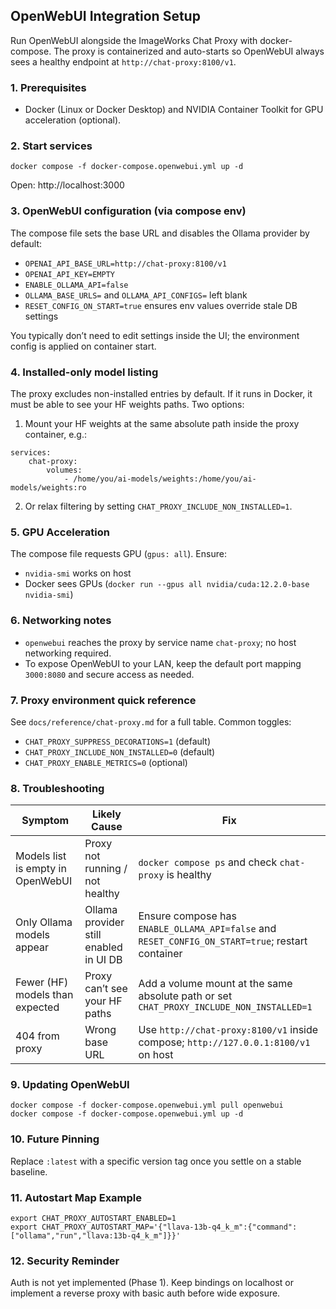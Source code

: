 ## OpenWebUI Integration Setup

Run OpenWebUI alongside the ImageWorks Chat Proxy with docker-compose. The proxy is containerized and auto-starts so OpenWebUI always sees a healthy endpoint at `http://chat-proxy:8100/v1`.

### 1. Prerequisites
* Docker (Linux or Docker Desktop) and NVIDIA Container Toolkit for GPU acceleration (optional).

### 2. Start services

```
docker compose -f docker-compose.openwebui.yml up -d
```

Open: http://localhost:3000

### 3. OpenWebUI configuration (via compose env)
The compose file sets the base URL and disables the Ollama provider by default:
- `OPENAI_API_BASE_URL=http://chat-proxy:8100/v1`
- `OPENAI_API_KEY=EMPTY`
- `ENABLE_OLLAMA_API=false`
- `OLLAMA_BASE_URLS=` and `OLLAMA_API_CONFIGS=` left blank
- `RESET_CONFIG_ON_START=true` ensures env values override stale DB settings

You typically don’t need to edit settings inside the UI; the environment config is applied on container start.

### 4. Installed-only model listing
The proxy excludes non-installed entries by default. If it runs in Docker, it must be able to see your HF weights paths. Two options:
1) Mount your HF weights at the same absolute path inside the proxy container, e.g.:
```
services:
	chat-proxy:
		volumes:
			- /home/you/ai-models/weights:/home/you/ai-models/weights:ro
```
2) Or relax filtering by setting `CHAT_PROXY_INCLUDE_NON_INSTALLED=1`.

### 5. GPU Acceleration
The compose file requests GPU (`gpus: all`). Ensure:
* `nvidia-smi` works on host
* Docker sees GPUs (`docker run --gpus all nvidia/cuda:12.2.0-base nvidia-smi`)

### 6. Networking notes
* `openwebui` reaches the proxy by service name `chat-proxy`; no host networking required.
* To expose OpenWebUI to your LAN, keep the default port mapping `3000:8080` and secure access as needed.

### 7. Proxy environment quick reference
See `docs/reference/chat-proxy.md` for a full table. Common toggles:
- `CHAT_PROXY_SUPPRESS_DECORATIONS=1` (default)
- `CHAT_PROXY_INCLUDE_NON_INSTALLED=0` (default)
- `CHAT_PROXY_ENABLE_METRICS=0` (optional)

### 8. Troubleshooting
| Symptom | Likely Cause | Fix |
|--------|--------------|-----|
| Models list is empty in OpenWebUI | Proxy not running / not healthy | `docker compose ps` and check `chat-proxy` is healthy |
| Only Ollama models appear | Ollama provider still enabled in UI DB | Ensure compose has `ENABLE_OLLAMA_API=false` and `RESET_CONFIG_ON_START=true`; restart container |
| Fewer (HF) models than expected | Proxy can’t see your HF paths | Add a volume mount at the same absolute path or set `CHAT_PROXY_INCLUDE_NON_INSTALLED=1` |
| 404 from proxy | Wrong base URL | Use `http://chat-proxy:8100/v1` inside compose; `http://127.0.0.1:8100/v1` on host |

### 9. Updating OpenWebUI
```
docker compose -f docker-compose.openwebui.yml pull openwebui
docker compose -f docker-compose.openwebui.yml up -d
```

### 10. Future Pinning
Replace `:latest` with a specific version tag once you settle on a stable baseline.

### 11. Autostart Map Example
```
export CHAT_PROXY_AUTOSTART_ENABLED=1
export CHAT_PROXY_AUTOSTART_MAP='{"llava-13b-q4_k_m":{"command":["ollama","run","llava:13b-q4_k_m"]}}'
```

### 12. Security Reminder
Auth is not yet implemented (Phase 1). Keep bindings on localhost or implement a reverse proxy with basic auth before wide exposure.
